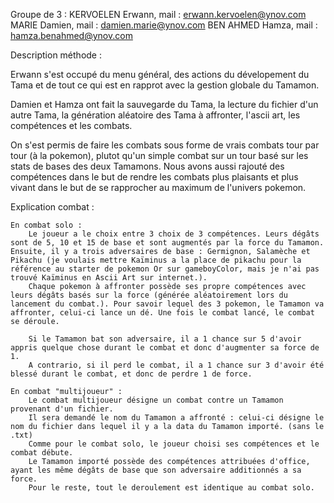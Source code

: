 Groupe de 3 :
KERVOELEN   Erwann,     mail    : erwann.kervoelen@ynov.com
MARIE       Damien,     mail    : damien.marie@ynov.com
BEN AHMED   Hamza,      mail    : hamza.benahmed@ynov.com

Description méthode :

Erwann s'est occupé du menu général, des actions du dévelopement du Tama et de tout ce qui est en rapprot avec la gestion globale du Tamamon.

Damien et Hamza ont fait la sauvegarde du Tama, la lecture du fichier d'un autre Tama, la génération aléatoire des Tama à affronter, l'ascii art, les compétences et les combats. 

On s'est permis de faire les combats sous forme de vrais combats tour par tour (à la pokemon), plutot qu'un simple combat sur un tour basé sur les stats de bases des deux Tamamons. Nous avons aussi rajouté des compétences dans le but de rendre les combats plus plaisants et plus vivant dans le but de se rapprocher au maximum de l'univers pokemon.


Explication combat :

    En combat solo : 
        Le joueur a le choix entre 3 choix de 3 compétences. Leurs dégâts sont de 5, 10 et 15 de base et sont augmentés par la force du Tamamon. Ensuite, il y a trois adversaires de base : Germignon, Salamèche et Pikachu (je voulais mettre Kaïminus a la place de pikachu pour la référence au starter de pokemon Or sur gameboyColor, mais je n'ai pas trouvé Kaïminus en Ascii Art sur internet.).
        Chaque pokemon à affronter possède ses propre compétences avec leurs dégâts basés sur la force (générée aléatoirement lors du lancement du combat.). Pour savoir lequel des 3 pokemon, le Tamamon va affronter, celui-ci lance un dé. Une fois le combat lancé, le combat se déroule.

        Si le Tamamon bat son adversaire, il a 1 chance sur 5 d'avoir appris quelque chose durant le combat et donc d'augmenter sa force de 1.
        A contrario, si il perd le combat, il a 1 chance sur 3 d'avoir été blessé durant le combat, et donc de perdre 1 de force.

    En combat "multijoueur" :
        Le combat multijoueur désigne un combat contre un Tamamon provenant d'un fichier. 
        Il sera demandé le nom du Tamamon a affronté : celui-ci désigne le nom du fichier dans lequel il y a la data du Tamamon importé. (sans le .txt)
        Comme pour le combat solo, le joueur choisi ses compétences et le combat débute.
        Le Tamamon importé possède des compétences attribuées d'office, ayant les même dégâts de base que son adversaire additionnés a sa force.
        Pour le reste, tout le deroulement est identique au combat solo.
